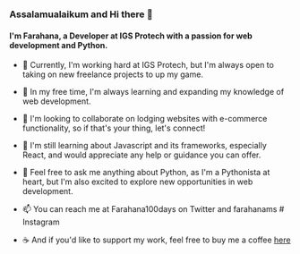 ### Assalamualaikum and Hi there 👋

#### I'm Farahana, a Developer at IGS Protech with a passion for web development and Python.

- 🔭 Currently, I'm working hard at IGS Protech, but I'm always open to taking on new freelance projects to up my game.
- 🌱 In my free time, I'm always learning and expanding my knowledge of web development.
- 👯 I'm looking to collaborate on lodging websites with e-commerce functionality, so if that's your thing, let's connect!
- 🤔 I'm still learning about Javascript and its frameworks, especially React, and would appreciate any help or guidance you can offer. 
- 💬 Feel free to ask me anything about Python, as I'm a Pythonista at heart, but I'm also excited to explore new opportunities in web development.
- 📫 You can reach me at Farahana100days on Twitter and farahanams # Instagram

- ☕ And if you'd like to support my work, feel free to buy me a coffee [here](https://www.buymeacoffee.com/farahanasuhaimi)
